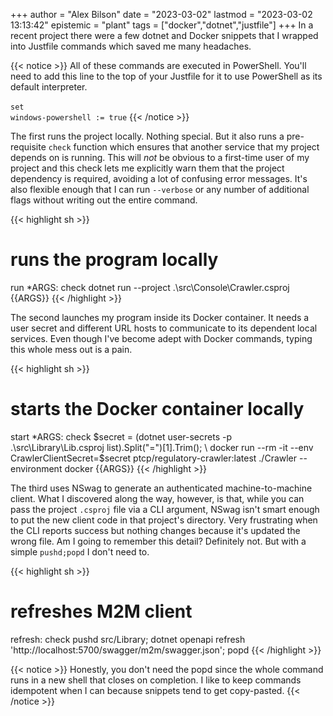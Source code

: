 +++
author = "Alex Bilson"
date = "2023-03-02"
lastmod = "2023-03-02 13:13:42"
epistemic = "plant"
tags = ["docker","dotnet","justfile"]
+++
In a recent project there were a few dotnet and Docker snippets that I wrapped into Justfile commands which saved me many headaches.

{{< notice >}}
All of these commands are executed in PowerShell. You'll need to add this line to the top of your Justfile for it to use PowerShell as its default interpreter.<br /><br />
<code>set windows-powershell := true</code>
{{< /notice >}}

The first runs the project locally. Nothing special. But it also runs a pre-requisite `check` function which ensures that another service that my project depends on is running. This will _not_ be obvious to a first-time user of my project and this check lets me explicitly warn them that the project dependency is required, avoiding a lot of confusing error messages. It's also flexible enough that I can run `--verbose` or any number of additional flags without writing out the entire command.

{{< highlight sh >}}
# runs the program locally
run *ARGS: check
	dotnet run --project .\src\Console\Crawler.csproj {{ARGS}}
{{< /highlight >}}

The second launches my program inside its Docker container. It needs a user secret and different URL hosts to communicate to its dependent local services. Even though I've become adept with Docker commands, typing this whole mess out is a pain.

{{< highlight sh >}}
# starts the Docker container locally
start *ARGS: check
	$secret = (dotnet user-secrets -p .\src\Library\Lib.csproj list).Split("=")[1].Trim(); \
	docker run --rm -it --env CrawlerClientSecret=$secret ptcp/regulatory-crawler:latest ./Crawler --environment docker {{ARGS}}
{{< /highlight >}}

The third uses NSwag to generate an authenticated machine-to-machine client. What I discovered along the way, however, is that, while you can pass the project `.csproj` file via a CLI argument, NSwag isn't smart enough to put the new client code in that project's directory. Very frustrating when the CLI reports success but nothing changes because it's updated the wrong file. Am I going to remember this detail? Definitely not. But with a simple `pushd;popd` I don't need to.

{{< highlight sh >}}
# refreshes M2M client
refresh: check
	pushd src/Library; dotnet openapi refresh 'http://localhost:5700/swagger/m2m/swagger.json'; popd
{{< /highlight >}}

{{< notice >}}
Honestly, you don't need the popd since the whole command runs in a new shell that closes on completion. I like to keep commands idempotent when I can because snippets tend to get copy-pasted.
{{< /notice >}}

